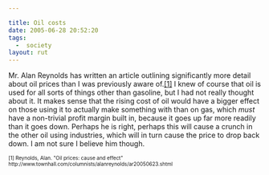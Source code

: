 ```yaml
---

title: Oil costs
date: 2005-06-28 20:52:20
tags:
  -  society
layout: rut
---
```


<p>Mr. Alan Reynolds has written an article outlining significantly more detail about oil prices than I was previously aware of.<a href="http://www.townhall.com/columnists/alanreynolds/ar20050623.shtml">[1]</a> I knew of course that oil is used for all sorts of things other than gasoline, but I had not really thought about it.  It makes sense that the rising cost of oil would have a bigger effect on those using it to actually make something with than on gas, which <em>must</em> have a non-trivial profit margin built in, because it goes up far more readily than it goes down.  Perhaps he is right, perhaps this will cause a crunch in the other oil using industries, which will in turn cause the price to drop back down. I am not sure I believe him though.</p>  <font size="-2"> [1] Reynolds, Alan.  "Oil prices: cause and effect" http://www.townhall.com/columnists/alanreynolds/ar20050623.shtml </font>

